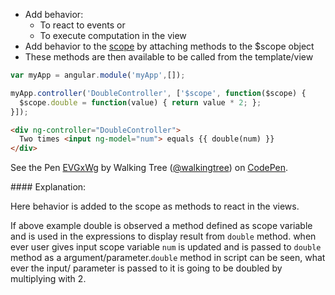 * Add behavior:
  - To react to events or 
  - To execute computation in the view
* Add behavior to the <a class="x-grid-item"  href='/slidedeck/#1. Overview/2 Core-Concepts/7. Scope' target="_blank">scope</a> by attaching methods to the $scope object
* These methods are then available to be called from the template/view

```js
var myApp = angular.module('myApp',[]);

myApp.controller('DoubleController', ['$scope', function($scope) {
  $scope.double = function(value) { return value * 2; };
}]);
```

```html
<div ng-controller="DoubleController">
  Two times <input ng-model="num"> equals {{ double(num) }}
</div>
```
<p data-height="268" data-theme-id="0" data-slug-hash="EVGxWg" data-default-tab="result" data-user="walkingtree" class='codepen'>See the Pen <a href='http://codepen.io/walkingtree/pen/EVGxWg/'>EVGxWg</a> by Walking Tree (<a href='http://codepen.io/walkingtree'>@walkingtree</a>) on <a href='http://codepen.io'>CodePen</a>.</p>
<script async src="//assets.codepen.io/assets/embed/ei.js"></script>
#### Explanation:

Here behavior is added to the scope as methods to react in the views.

If above example double is observed a method defined as scope variable and is used in the expressions to display result from `double` method. when ever user gives input scope variable `num` is updated and is passed to `double` method as a argument/parameter.`double` method in script can be seen, what ever the input/ parameter is passed to it is going to be doubled by multiplying with 2.
